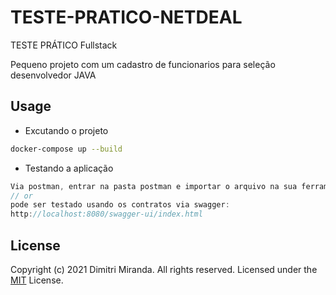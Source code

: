 # TESTE-PRATICO-NETDEAL
TESTE PRÁTICO  Fullstack




Pequeno projeto com um cadastro de funcionarios para seleção desenvolvedor JAVA 
## Usage

- Excutando o projeto

```sh
docker-compose up --build

```

- Testando a aplicação

```ts
Via postman, entrar na pasta postman e importar o arquivo na sua ferramenta restclient 
// or
pode ser testado usando os contratos via swagger:
http://localhost:8080/swagger-ui/index.html

```




## License

Copyright (c) 2021 Dimitri Miranda. All rights reserved.
Licensed under the [MIT](LICENSE) License.
